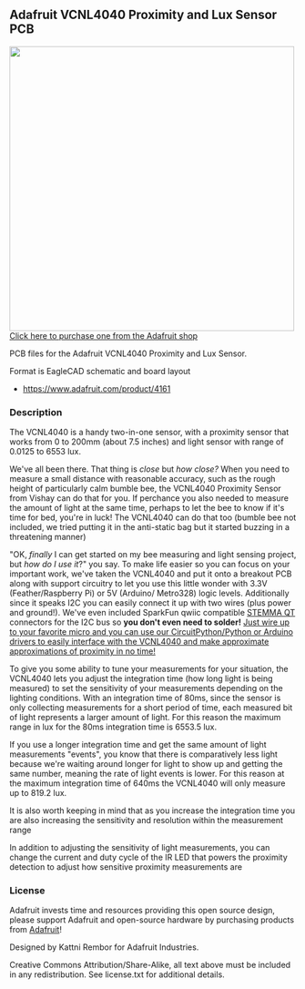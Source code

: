 ## Adafruit VCNL4040 Proximity and Lux Sensor PCB

<a href="http://www.adafruit.com/products/4161"><img src="assets/4161.jpg?raw=true" width="500px"><br/>
Click here to purchase one from the Adafruit shop</a>

PCB files for the Adafruit VCNL4040 Proximity and Lux Sensor. 

Format is EagleCAD schematic and board layout
* https://www.adafruit.com/product/4161

### Description

The VCNL4040 is a handy two-in-one sensor, with a proximity sensor that works from 0 to 200mm (about 7.5 inches) and light sensor with range of 0.0125 to 6553 lux.

We've all been there. That thing is _close_ but _how close?_ When you need to measure a small distance with reasonable accuracy, such as the rough height of particularly calm bumble bee, the VCNL4040 Proximity Sensor from Vishay can do that for you. If perchance you also needed to measure the amount of light at the same time, perhaps to let the bee to know if it's time for bed, you're in luck! The VCNL4040 can do that too (bumble bee not included, we tried putting it in the anti-static bag but it started buzzing in a threatening manner)

"OK, _finally_ I can get started on my bee measuring and light sensing project, but _how do I use it_?" you say. To make life easier so you can focus on your important work, we've taken the VCNL4040 and put it onto a breakout PCB along with support circuitry to let you use this little wonder with 3.3V (Feather/Raspberry Pi) or 5V (Arduino/ Metro328) logic levels. Additionally since it speaks I2C you can easily connect it up with two wires (plus power and ground!).  We've even included SparkFun qwiic compatible [STEMMA QT](https://learn.adafruit.com/introducing-adafruit-stemma-qt) connectors for the I2C bus so **you don't even need to solder!** [Just wire up to your favorite micro and you can use our CircuitPython/Python or Arduino drivers to easily interface with the VCNL4040 and make approximate approximations of proximity in no time!](https://learn.adafruit.com/adafruit-vcnl4040-proximity-sensor/)

To give you some ability to tune your measurements for your situation, the VCNL4040 lets you adjust the integration time (how long light is being measured) to set the sensitivity of your measurements depending on the lighting conditions. With an integration time of 80ms, since the sensor is only collecting measurements for a short period of time, each measured bit of light represents a larger amount of light. For this reason the maximum range in lux for the 80ms integration time is 6553.5 lux.

If you use a longer integration time and get the same amount of light measurements "events", you know that there is comparatively less light because we're waiting around longer for light to show up and getting the same number, meaning the rate of light events is lower. For this reason at the maximum integration time of 640ms the VCNL4040 will only measure up to 819.2 lux.

It is also worth keeping in mind that as you increase the integration time you are also increasing the sensitivity and resolution within the measurement range

In addition to adjusting the sensitivity of light measurements, you can change the current and duty cycle of the IR LED that powers the proximity detection to adjust how sensitive proximity measurements are
### License

Adafruit invests time and resources providing this open source design, please support Adafruit and open-source hardware by purchasing products from [Adafruit](https://www.adafruit.com)!

Designed by Kattni Rembor for Adafruit Industries.

Creative Commons Attribution/Share-Alike, all text above must be included in any redistribution. 
See license.txt for additional details.
